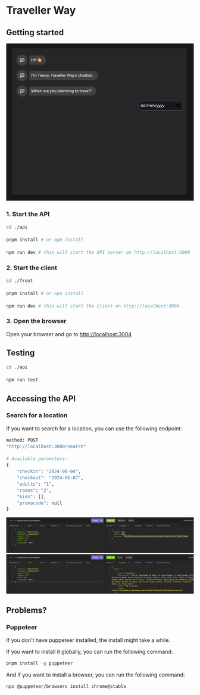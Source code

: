 <!-- markdownlint-configure-file {
  "MD013": {
    "code_blocks": false,
    "tables": false
  },
  "MD033": false,
  "MD041": false
} -->

# Traveller Way

## Getting started

![Tutorial][assets_1]

### 1. Start the API

```bash
cd ./api

pnpm install # or npm install

npm run dev # this will start the API server on http://localhost:3000
```

### 2. Start the client

```bash
cd ./front

pnpm install # or npm install

npm run dev # this will start the client on http://localhost:3004
```

### 3. Open the browser

Open your browser and go to [http://localhost:3004](http://localhost:3004)

## Testing

```bash
cd ./api

npm run test
```

## Accessing the API

### Search for a location

If you want to search for a location, you can use the following endpoint:

```bash
method: POST
"http://localhost:3000/search"

# Available parameters:
{
	"checkin": "2024-06-04",
	"checkout": "2024-06-07",
	"adults": "1",
	"rooms": "2",
	"kids": [],
	"promocode": null
}
```
![Tutorial][assets_2]
![Tutorial][assets_3]

## Problems?

### Puppeteer
If you don't have puppeteer installed, the install might take a while.

If you want to install it globally, you can run the following command:

```bash
pnpm install -g puppeteer
```

And if you want to install a browser, you can run the following command:

```bash
npx @puppeteer/browsers install chrome@stable
```

[assets_1]: assets/1.gif
[assets_2]: assets/2.png
[assets_3]: assets/3.png
